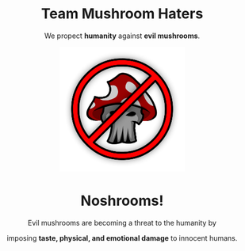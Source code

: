 <div align=center>
  <h1>Team Mushroom Haters</h1>
  <p>We propect <b>humanity</b> against <b>evil mushrooms</b>.</p>
  <img src="branding/Logo.png" alt="Logo" width=50%/>
  <h1><b>No</b>shrooms!</h1>
  <p>Evil mushrooms are becoming a threat to the humanity by</p>
  <p>imposing <b>taste, physical, and emotional damage</b> to innocent humans.</p>
</div>
